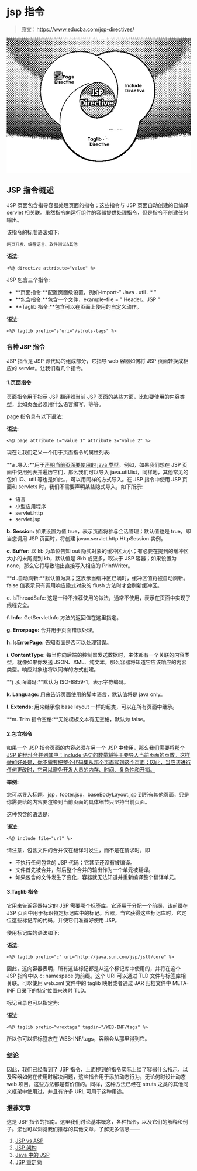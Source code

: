 # jsp 指令

> 原文：<https://www.educba.com/jsp-directives/>

![jsp directive 0.1.1](img/d6f9c1775f93c1bef2cf701483fed9dc.png)



## JSP 指令概述

JSP 页面包含指导容器处理页面的指令；这些指令与 JSP 页面自动创建的已编译 servlet 相关联。虽然指令向运行组件的容器提供处理指令，但是指令不创建任何输出。

该指令的标准语法如下:

<small>网页开发、编程语言、软件测试&其他</small>

**语法:**

`<%@ directive attribute="value" %>`

JSP 包含三个指令:

*   **页面指令:**配置页面级设置，例如-import-" Java . util . * "
*   **包含指令:**包含一个文件，example–file = " Header。JSP "
*   **Taglib 指令:**包含可以在页面上使用的自定义动作。

**语法:**

```
<%@ taglib prefix="s"uri="/struts-tags" %>
```

### 各种 JSP 指令

JSP 指令是 JSP 源代码的组成部分，它指导 web 容器如何将 JSP 页面转换成相应的 servlet。让我们看几个指令。

#### 1.页面指令

页面指令用于指示 JSP 翻译器当前 [JSP](https://www.educba.com/jsp-life-cycle/) 页面的某些方面，比如要使用的内容类型，比如页面必须用什么语言编写，等等。

page 指令具有以下语法:

**语法:**

```
<%@ page attribute 1="value 1" attribute 2="value 2" %>
```

现在让我们定义一个用于页面指令的属性列表:

**a .导入:**用于[声明当前页面要使用的 java 类型](https://www.educba.com/template-in-java/)。例如，如果我们想在 JSP 页面中使用列表并遍历它们，那么我们可以导入 java.util.list，同样地，其他常见的包如 IO、util 等也是如此。，可以用同样的方式导入。在 JSP 指令中使用 JSP 页面和 servlets 时，我们不需要声明某些隐式导入，如下所示:

*   语言
*   小型应用程序
*   servlet.http
*   servlet.jsp

**b. Session:** 如果设置为值 true，表示页面将参与会话管理；默认值也是 true，即当您调用 JSP 页面时，将创建 javax.servlet.http.HttpSession 实例。

**c. Buffer:** 以 kb 为单位告知 out 隐式对象的缓冲区大小；有必要在提到的缓冲区大小的末尾提到 kb，默认值是 8kb 或更多，取决于 JSP 容器；如果设置为 none，那么它将导致输出直接写入相应的 PrintWriter。

**d .自动刷新:**默认值为真；这表示当缓冲区已满时，缓冲区值将被自动刷新。false 值表示只有调用响应隐式对象的 flush 方法时才会刷新缓冲区。

e. IsThreadSafe: 这是一种不推荐使用的做法，通常不使用，表示在页面中实现了线程安全。

**f. Info:** GetServletInfo 方法的返回值在这里指定。

**g. Errorpage:** 合并用于页面错误处理。

**h. IsErrorPage:** 告知页面是否可以处理错误。

**i. ContentType:** 每当你向后端的控制器发送数据时，主体都有一个关联的内容类型，就像如果你发送 JSON、XML、纯文本，那么容器将知道它应该响应的内容类型。响应对象也将以同样的方式创建。

**j .页面编码:**默认为 ISO-8859-1，表示字符编码。

**k. Language:** 用来告诉页面使用的脚本语言，默认值将是 java only。

**l. Extends:** 用来继承像 base layout 一样的超类，可以在所有页面中继承。

**m. Trim 指令空格:**无论模板文本有无空格，默认为 false。

#### 2.包含指令

如果一个 JSP 指令页面的内容必须在另一个 JSP 中使用[，那么我们需要将那个 JSP 的地址合并到其中；include 语句的数量将等于要导入当前页面的页数。这样做的好处是，你不需要把整个代码集从那个页面写到这个页面；因此，当应该进行任何更改时，它可以避免开发人员的内存、时间、复杂性和开销。](https://www.educba.com/what-is-jsp/)

**举例:**

您可以导入标题。jsp，footer.jsp，baseBodyLayout.jsp 到所有其他页面，只是你需要给的内容要渲染到当前页面的具体细节只坚持当前页面。

这种包含的语法是:

**语法:**

```
<%@ include file="url" %>
```

请注意，包含文件的合并仅在翻译时发生，而不是在请求时，即

*   不执行任何包含的 JSP 代码；它甚至还没有被编译。
*   文件首先被合并，然后整个合并的输出作为一个单元被翻译。
*   如果包含的文件发生了变化，容器就无法知道并重新编译整个翻译单元。

#### 3.Taglib 指令

它用来告诉容器特定的 JSP 需要哪个标签库。它还用于分配一个前缀，该前缀在 JSP 页面中用于标识特定标记库中的标记。容器，当它获得这些标记库时，它定位这些标记库的代码，并使它们准备好使用 JSP。

使用标记库的语法如下:

**语法:**

```
<%@ taglib prefix="c" uri="http://java.sun.com/jsp/jstl/core" %>
```

因此，这向容器表明，所有这些标记都是从这个标记库中使用的，并将在这个 JSP 指令中以 c: namespace 为前缀。这个 URI 可以通过 TLD 文件与标签库相关联。可以使用 web.xml 文件中的 taglib 映射或者通过 JAR 归档文件中 META-INF 目录下的特定位置来映射 TLD。

标记目录也可以指定为:

**语法:**

```
<%@ taglib prefix="wroxtags" tagdir="/WEB-INF/tags" %>
```

所以你可以把标签放在 WEB-INF/tags，容器会从那里得到它。

### 结论

因此，我们已经看到了 JSP 指令，上面提到的指令实际上给了容器什么指示，以及容器如何在使用时解决问题，这些指令用于添加动态行为，无论何时设计动态 web 项目，这些方法都是有价值的。同样，这种方法已经在 struts 之类的其他同义框架中使用过，并且有许多 URL 可用于这种用途。

### 推荐文章

这是 JSP 指令的指南。这里我们讨论基本概念，各种指令，以及它们的解释和例子。您也可以浏览我们推荐的其他文章，了解更多信息——

1.  [JSP vs ASP](https://www.educba.com/jsp-vs-asp/)
2.  [JSP 架构](https://www.educba.com/jsp-architecture/)
3.  [Java 中的 JSP](https://www.educba.com/jsp-in-java/)
4.  [JSP 重定向](https://www.educba.com/jsp-redirect/)





